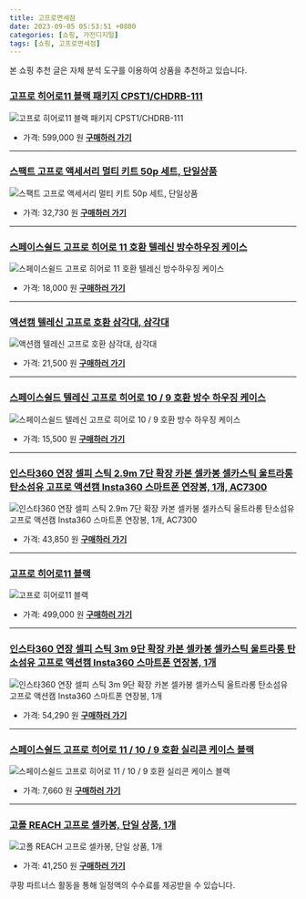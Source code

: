 ```yaml
---
title: 고프로면세점
date: 2023-09-05 05:53:51 +0800
categories: [쇼핑, 가전디지털]
tags: [쇼핑, 고프로면세점]
---
```

본 쇼핑 추천 글은 자체 분석 도구를 이용하여 상품을 추천하고 있습니다.
### [고프로 히어로11 블랙 패키지 CPST1/CHDRB-111](https://link.coupang.com/re/AFFSDP?lptag=AF1030537&pageKey=7090815815&itemId=17669327293&vendorItemId=84834725548&traceid=V0-153-c9ae71d47b670c66&requestid=20230907055351654021125138&token=31850C%7CMIXED)
![고프로 히어로11 블랙 패키지 CPST1/CHDRB-111](https://ads-partners.coupang.com/image1/Qn_6c6NdPVPUI4vzQuEFT9r_g4nsO9jrUTMLGP5l4lLCAXJ2RRG8nAqudjgDR6b8WrUREKmZLcJK6oqaaHdVsBlfevYzFyttuBVvXeZeoEADT9cNg53gfmQZlQORs7NESkNCf-QzACzmD5zSZNfE8Ovda9kyHKNiamk-KTyeez3VWwCtWkCcyIA2BRU6C4DtXQpBGiXDpbbL-PftxM82aM9ZpGzgwuLDIiGmA_n8hbL2_Y2zzmKvAEhz5YsmSE5nmoWhW2YnDTxmtRwGYQpbhQ==)
- 가격: 599,000 원
[**구매하러 가기**](https://link.coupang.com/re/AFFSDP?lptag=AF1030537&pageKey=7090815815&itemId=17669327293&vendorItemId=84834725548&traceid=V0-153-c9ae71d47b670c66&requestid=20230907055351654021125138&token=31850C%7CMIXED)
---
### [스팩트 고프로 액세서리 멀티 키트 50p 세트, 단일상품](https://link.coupang.com/re/AFFSDP?lptag=AF1030537&pageKey=6607443857&itemId=14967726616&vendorItemId=82190938354&traceid=V0-153-d0908ed78c3f583d&clickBeacon=pII5mLKUs9w%2FYBHkQ%2BJa7WL32cue5JUFEp%2B%2FIzn1AV0GLWF9GDazLRBwcTuMnygqQaNvuvtbaT2SVEA4EyA6zi70Yz%2BKJ3ozEQePeUEpnWOM8WwzcVWyOyE3WqGylZWgSDYajes8QibHwb3u67l2To9%2Bp4LDwvH25Qc9SvsW3eTosmshl75c0W6e%2BZynmZnKLorLnedImahKrWeJdhYeyUxm6MLktxDbx3D6i5cfPSq64GgOI3zInWk%2F5hQiFaupR48tltWHeK%2FFLllqjPD%2BHmXhzRAhDt29DvIvwDkZl07UmpEr3bQJlm480GiAZZ3d7ItNDLs8KEIo50qoVzhmluHcXMJ40xVuzsZ%2Fqu7nlgoIG6baG5AYms7y7jBSIzfE7M%2BS9PiJA3VB67R2fWWvVv6nPzUJB3%2FpgxnyHcPQrtb2wtSil5l5CQWKdyYmjTPoaP%2B%2B%2B1boGFc8ZqE7XpQ5YwG7ab3mPU9jgIlytvuH87oM%2F4Ivc0PQZU74OayBquRaA2X3X2NeAGxAwhADuPKhYXHINfNtkney0Oz3bMsE5AilvQnKqwi8HX9Kfv56IQz1dZVpzhT%2Fh9g6paQb8pihjZR6h88LoBXjM%2FCNiu%2FfLfzLJTfO95QjOibMGNGubYorrNg2lTsgMsoqiIHDYA%2Flrsf194hJ9Y7sOXpCe33eZGjVXpHXFsEcry5xdcvOXlvVvYa6ygj0Scy1iZyhUHNKhQw%2FHuEWlkgkMrzf4kmCuLfa%2FXOJOmpRw80oGeU52XRngjBhOy4yQeAiEdOfoREN0Kpia1vE3u%2BNwOlL6gFfYoyPPcwq2ZJfXo0pEa0BAyNLUuiVo%2BpnyW1f2EET6zOFRa3NuKEyaCRPwX6ezBnUwFdAc5J0KwE962F9T8VBj7M6&requestid=20230907055351654021125138&token=31850C%7CMIXED)
![스팩트 고프로 액세서리 멀티 키트 50p 세트, 단일상품](https://ads-partners.coupang.com/image1/eINeod2HkhxP-tjOeELI4viJ3RCo3jM4XNxxwU1f3wfWxIXgbrLQXhhwYJjF4Mi3uItkWKb449D0L4J8ZKTLwds3416ZvKFk_YGOeSJYLJdMekqwG04gCAXLZyUYPYuOnhL2yBGdAyiGkS9ECKpoVHPckKgLIVtVDLQNbtZq7JEIdhL_fzgk2nVEx2aImH8jLdby2UiwFJFmlRMuMEJ_dTPqILg7pMMbIve0P8Ro9iXxL1DqcbLFBkafpBCkg8Mf6RoEnammJqbVMei8QJaMUVHSbaPip14=)
- 가격: 32,730 원
[**구매하러 가기**](https://link.coupang.com/re/AFFSDP?lptag=AF1030537&pageKey=6607443857&itemId=14967726616&vendorItemId=82190938354&traceid=V0-153-d0908ed78c3f583d&clickBeacon=pII5mLKUs9w%2FYBHkQ%2BJa7WL32cue5JUFEp%2B%2FIzn1AV0GLWF9GDazLRBwcTuMnygqQaNvuvtbaT2SVEA4EyA6zi70Yz%2BKJ3ozEQePeUEpnWOM8WwzcVWyOyE3WqGylZWgSDYajes8QibHwb3u67l2To9%2Bp4LDwvH25Qc9SvsW3eTosmshl75c0W6e%2BZynmZnKLorLnedImahKrWeJdhYeyUxm6MLktxDbx3D6i5cfPSq64GgOI3zInWk%2F5hQiFaupR48tltWHeK%2FFLllqjPD%2BHmXhzRAhDt29DvIvwDkZl07UmpEr3bQJlm480GiAZZ3d7ItNDLs8KEIo50qoVzhmluHcXMJ40xVuzsZ%2Fqu7nlgoIG6baG5AYms7y7jBSIzfE7M%2BS9PiJA3VB67R2fWWvVv6nPzUJB3%2FpgxnyHcPQrtb2wtSil5l5CQWKdyYmjTPoaP%2B%2B%2B1boGFc8ZqE7XpQ5YwG7ab3mPU9jgIlytvuH87oM%2F4Ivc0PQZU74OayBquRaA2X3X2NeAGxAwhADuPKhYXHINfNtkney0Oz3bMsE5AilvQnKqwi8HX9Kfv56IQz1dZVpzhT%2Fh9g6paQb8pihjZR6h88LoBXjM%2FCNiu%2FfLfzLJTfO95QjOibMGNGubYorrNg2lTsgMsoqiIHDYA%2Flrsf194hJ9Y7sOXpCe33eZGjVXpHXFsEcry5xdcvOXlvVvYa6ygj0Scy1iZyhUHNKhQw%2FHuEWlkgkMrzf4kmCuLfa%2FXOJOmpRw80oGeU52XRngjBhOy4yQeAiEdOfoREN0Kpia1vE3u%2BNwOlL6gFfYoyPPcwq2ZJfXo0pEa0BAyNLUuiVo%2BpnyW1f2EET6zOFRa3NuKEyaCRPwX6ezBnUwFdAc5J0KwE962F9T8VBj7M6&requestid=20230907055351654021125138&token=31850C%7CMIXED)
---
### [스페이스쉴드 고프로 히어로 11 호환 텔레신 방수하우징 케이스](https://link.coupang.com/re/AFFSDP?lptag=AF1030537&pageKey=6835895627&itemId=16240866740&vendorItemId=83434255239&traceid=V0-153-1c481863793bacde&requestid=20230907055351654021125138&token=31850C%7CMIXED)
![스페이스쉴드 고프로 히어로 11 호환 텔레신 방수하우징 케이스](https://ads-partners.coupang.com/image1/E79k7ecWtDnGI2fpE-KgS_HjRvwAoUMVZaITFGki0XIMQYzbyFU5cN7ZrUOhGrTx6jgS0tVhBeJVWkR79uiRgzHiu7zRC7mZr-v6nHn_aGFf20pzldr0uwPlF24EFIaseN5W6NXPwmJ3a-e_PwF0fDtrJ0UOk_Cfsa09HBWV-gsKuHWyf7f-Kfy-2oKiMPZS3szN4wCRvSpPL-c9uqM7T0vQl7TWsfIgoebLVtTrGIY-U_y3Lm668VYE6NoScv04Vf9SsQpsqIiCuVffnsLrPA==)
- 가격: 18,000 원
[**구매하러 가기**](https://link.coupang.com/re/AFFSDP?lptag=AF1030537&pageKey=6835895627&itemId=16240866740&vendorItemId=83434255239&traceid=V0-153-1c481863793bacde&requestid=20230907055351654021125138&token=31850C%7CMIXED)
---
### [액션캠 텔레신 고프로 호환 삼각대, 삼각대](https://link.coupang.com/re/AFFSDP?lptag=AF1030537&pageKey=7228062443&itemId=18333744245&vendorItemId=85478220008&traceid=V0-153-71b7d7d3792f0006&clickBeacon=pII5mLKUs9w%2FYBHkQ%2BJa7WL32cue5JUFEp%2B%2FIzn1AV0GLWF9GDazLRBwcTuMnygqQaNvuvtbaT2SVEA4EyA6zi70Yz%2BKJ3ozEQePeUEpnWNdP%2BK%2Fpkl01nfQ1oXptMQxSDYajes8QibHwb3u67l2TjOSTG3llv50IO3nLNPhZ1zZYMclhrgW53rPcHftmpJALorLnedImahKrWeJdhYeyUxm6MLktxDbx3D6i5cfPSq64GgOI3zInWk%2F5hQiFaup%2FLlYK7n1jsWsGPy48hdPw5FJcFXv85iIWu2iUI%2FVFE8sOYBv%2BEVL4HwQbHkeeNRKMt6Qgk%2B1%2FcYW42OcolIRn7Qjv1nUn8f0Nytu1JH2ExGStwQdn%2FUR8Rk2Ba%2FoZD3h7M%2BS9PiJA3VB67R2fWWvVv6nPzUJB3%2FpgxnyHcPQrtZimavWC6GJ6h%2B%2FQk2nbvgXQ7VgUK4vH%2FpdsRjWR7EC7g1qVEXIdeIlXt9Izmrrcdwmiiln1%2B4nRCbKUQP4mxTbk2y10It3Vfd%2BwvK8ZpYgb5I7cLJftqTeBZIB3b3Ybf43xU8myQam3laPwoutb0LaHT3tWq7GTehzRz3DMoswEzhWPM5AciyfUpfyLWVqO0r2r8C3ds1BWSzhm4y5uMwEvYa6ygj0Scy1iZyhUHNKhV8kWMLJPWxXFsl%2FI%2FLZTqyFHc8tY%2FSO4pwbe3l700iNhG6u17oedpc5zMuV%2B9eibA3y9i8HHMWJVs%2FUanv1XLMt8dvkblbLsFGu3MFo3gAga7%2FVoeac9Juu4hvd6IzaQEuYQnjQv90dUpSb4KsdtUVC1OxuRlJmzr%2BL4%2FQATeNj%2BdtEDT7bbcMo8eltMzBpeXT6T%2F2P1kWolmMwzFX3MgeBzq4Cwcc6kXX%2FqQVtpoWP&requestid=20230907055351654021125138&token=31850C%7CMIXED)
![액션캠 텔레신 고프로 호환 삼각대, 삼각대](https://ads-partners.coupang.com/image1/M-3DHD0_ZQIBpBLKM2RUTmc3cbHglSDaDk8s2ynSnnrDNim7crD21rROjVEX40sCW4p6TtvgBb_Yjo53wRiYwTvQ4J4RFbtmuCLesSGtM_y57jeS_-pL5oa9RbQ7-yM38aMPMd-7zA756zUJAfKpoQAVxiN701HCv5bhk9BSjMEiMzbRrMAWf12rO8VEvrWbh_60xddqQMdXcA6Rbh9IP3elwcvCl8wrw_x_k120WHlOUHtQd0RB_excbQeZhD9iXcboghbH5xpeamEvZSqBlaAuaFEHi3D3Cr_MYAfUuAQSGtEA)
- 가격: 21,500 원
[**구매하러 가기**](https://link.coupang.com/re/AFFSDP?lptag=AF1030537&pageKey=7228062443&itemId=18333744245&vendorItemId=85478220008&traceid=V0-153-71b7d7d3792f0006&clickBeacon=pII5mLKUs9w%2FYBHkQ%2BJa7WL32cue5JUFEp%2B%2FIzn1AV0GLWF9GDazLRBwcTuMnygqQaNvuvtbaT2SVEA4EyA6zi70Yz%2BKJ3ozEQePeUEpnWNdP%2BK%2Fpkl01nfQ1oXptMQxSDYajes8QibHwb3u67l2TjOSTG3llv50IO3nLNPhZ1zZYMclhrgW53rPcHftmpJALorLnedImahKrWeJdhYeyUxm6MLktxDbx3D6i5cfPSq64GgOI3zInWk%2F5hQiFaup%2FLlYK7n1jsWsGPy48hdPw5FJcFXv85iIWu2iUI%2FVFE8sOYBv%2BEVL4HwQbHkeeNRKMt6Qgk%2B1%2FcYW42OcolIRn7Qjv1nUn8f0Nytu1JH2ExGStwQdn%2FUR8Rk2Ba%2FoZD3h7M%2BS9PiJA3VB67R2fWWvVv6nPzUJB3%2FpgxnyHcPQrtZimavWC6GJ6h%2B%2FQk2nbvgXQ7VgUK4vH%2FpdsRjWR7EC7g1qVEXIdeIlXt9Izmrrcdwmiiln1%2B4nRCbKUQP4mxTbk2y10It3Vfd%2BwvK8ZpYgb5I7cLJftqTeBZIB3b3Ybf43xU8myQam3laPwoutb0LaHT3tWq7GTehzRz3DMoswEzhWPM5AciyfUpfyLWVqO0r2r8C3ds1BWSzhm4y5uMwEvYa6ygj0Scy1iZyhUHNKhV8kWMLJPWxXFsl%2FI%2FLZTqyFHc8tY%2FSO4pwbe3l700iNhG6u17oedpc5zMuV%2B9eibA3y9i8HHMWJVs%2FUanv1XLMt8dvkblbLsFGu3MFo3gAga7%2FVoeac9Juu4hvd6IzaQEuYQnjQv90dUpSb4KsdtUVC1OxuRlJmzr%2BL4%2FQATeNj%2BdtEDT7bbcMo8eltMzBpeXT6T%2F2P1kWolmMwzFX3MgeBzq4Cwcc6kXX%2FqQVtpoWP&requestid=20230907055351654021125138&token=31850C%7CMIXED)
---
### [스페이스쉴드 텔레신 고프로 히어로 10 / 9 호환 방수 하우징 케이스](https://link.coupang.com/re/AFFSDP?lptag=AF1030537&pageKey=6696873623&itemId=15496755498&vendorItemId=82716094138&traceid=V0-153-3136c19d4cd5fad9&requestid=20230907055351654021125138&token=31850C%7CMIXED)
![스페이스쉴드 텔레신 고프로 히어로 10 / 9 호환 방수 하우징 케이스](https://ads-partners.coupang.com/image1/1WHxh-8bMj5t1hmm1ekORfNxEqIGHIhWwnxiWZVsw3bPWdJWbVg4pAxSHsClGRbvC7bjZxmm_nAnhk0OVL2ZcuWYHmQQzW3vW69WTCmE7f6bHU7oFyf3Eh788P6fAHT83YtgSXtH8I6JxiZK9Jt9MbBU-zJRYftNizYQeTVfQXjTeFfp0IQ2RuhlE_sJPsAYGR7T4O7J5jEQfoA5t_WIsGu4j6fhTqrrv8UMOBby9y455q14Ah4ihuwyr9bf45ZQAEOIZ2onBJvf)
- 가격: 15,500 원
[**구매하러 가기**](https://link.coupang.com/re/AFFSDP?lptag=AF1030537&pageKey=6696873623&itemId=15496755498&vendorItemId=82716094138&traceid=V0-153-3136c19d4cd5fad9&requestid=20230907055351654021125138&token=31850C%7CMIXED)
---
### [인스타360 연장 셀피 스틱 2.9m 7단 확장 카본 셀카봉 셀카스틱 울트라롱 탄소섬유 고프로 액션캠 Insta360 스마트폰 연장봉, 1개, AC7300](https://link.coupang.com/re/AFFSDP?lptag=AF1030537&pageKey=7398144964&itemId=19142562987&vendorItemId=86261785435&traceid=V0-153-6b4724ef8578d7ba&clickBeacon=pII5mLKUs9w%2FYBHkQ%2BJa7WL32cue5JUFEp%2B%2FIzn1AV0GLWF9GDazLRBwcTuMnygqQaNvuvtbaT2SVEA4EyA6zi70Yz%2BKJ3ozEQePeUEpnWM1r7QNbPHh0qsPprD5nneqSDYajes8QibHwb3u67l2TqWhqEE6nDuO47FvizZt8umA%2FBoyKqT0P%2Bvm%2FISw5VmvLorLnedImahKrWeJdhYeyUxm6MLktxDbx3D6i5cfPSq64GgOI3zInWk%2F5hQiFaup8NOg%2FC8PXXur8YdRNMhPctCOtOk6Qmi%2Bc%2Fm02IU5LsXXzQFtmdlfSmcmfs%2FdKrxleCWjEEsJ0GkYB4zIZVqjvZqlFkg1Ms7In9doISIv0Dg3VwGLpDIoeU8sQJXZ%2F3FcAr%2FZcv5wkSz4%2FUgfsW%2FNfDBo9O5f%2FloXtR4cuA%2FK0xXyTi%2FMuJWqZeLzZ0Z6XLTVaNbDUqf88ujO0wBkpvqVqZvmU9m5D0chn3ZZJzHoT9awXJ6I72lURIZNe%2BdlJgwC1Kjp29TfMnWy1nVDTt0r7xi1rdueJqsr3hm5YNkmCQsM%2F4Ivc0PQZU74OayBquRaA2X3X2NeAGxAwhADuPKhYSG8VH8HkotrsPSCVHNiluKcRf2sA4dMetb7pZBY4%2B7uopEE5FMhYAKbV2S3So5wJEo1wSjKQQRcYfHXqmdKg2C9VmWgqhJHbQKZV9eGib%2BOgP1LsBsYle2EjRJYJsWT5OGjY9CqtXHgk4sjiXpzPkLzaHWAMmJUHcZpuC8d2dtE7SEhohNtFzC8tuGvbO3hAsGwlakS35R2UJLNh8QsGfEr7VTPsp%2B%2Fo0EjvfBnOKHkIYTK1Mg7%2FG1GiXixfztXJB1kUZ7ssVMM34TgA8aB8P%2BadEGGmSRAK2DuiNZTPwzY&requestid=20230907055351654021125138&token=31850C%7CMIXED)
![인스타360 연장 셀피 스틱 2.9m 7단 확장 카본 셀카봉 셀카스틱 울트라롱 탄소섬유 고프로 액션캠 Insta360 스마트폰 연장봉, 1개, AC7300](https://ads-partners.coupang.com/image1/edIqqcPBpeq9CgLCeamJCWOoE6fFVIO1z68DUi2pL9x7PNg-aVqYbber46_xcWr1SkgUS9uVxR5wtrm28DZL7eieG7Au6THVnYFohhYAfEw7gTPpEoqad3OV-NL4R5Hu__bZw5CItcKvi_3eNx3uTSTUy0qBWSO8Tyz9J7UOnQDgZ_dCz3elSK8rAqAe22tewTM5D-DbJbnyXYjeSi0PtalW8A0Gg0ut_QMh9DhQ8kBHM4lDdj1Exr42207qvemwpmN4n5CThbuLc7W5TMIe4g1va65Mp-LZd4O_V5Cc0ZjaWB3-)
- 가격: 43,850 원
[**구매하러 가기**](https://link.coupang.com/re/AFFSDP?lptag=AF1030537&pageKey=7398144964&itemId=19142562987&vendorItemId=86261785435&traceid=V0-153-6b4724ef8578d7ba&clickBeacon=pII5mLKUs9w%2FYBHkQ%2BJa7WL32cue5JUFEp%2B%2FIzn1AV0GLWF9GDazLRBwcTuMnygqQaNvuvtbaT2SVEA4EyA6zi70Yz%2BKJ3ozEQePeUEpnWM1r7QNbPHh0qsPprD5nneqSDYajes8QibHwb3u67l2TqWhqEE6nDuO47FvizZt8umA%2FBoyKqT0P%2Bvm%2FISw5VmvLorLnedImahKrWeJdhYeyUxm6MLktxDbx3D6i5cfPSq64GgOI3zInWk%2F5hQiFaup8NOg%2FC8PXXur8YdRNMhPctCOtOk6Qmi%2Bc%2Fm02IU5LsXXzQFtmdlfSmcmfs%2FdKrxleCWjEEsJ0GkYB4zIZVqjvZqlFkg1Ms7In9doISIv0Dg3VwGLpDIoeU8sQJXZ%2F3FcAr%2FZcv5wkSz4%2FUgfsW%2FNfDBo9O5f%2FloXtR4cuA%2FK0xXyTi%2FMuJWqZeLzZ0Z6XLTVaNbDUqf88ujO0wBkpvqVqZvmU9m5D0chn3ZZJzHoT9awXJ6I72lURIZNe%2BdlJgwC1Kjp29TfMnWy1nVDTt0r7xi1rdueJqsr3hm5YNkmCQsM%2F4Ivc0PQZU74OayBquRaA2X3X2NeAGxAwhADuPKhYSG8VH8HkotrsPSCVHNiluKcRf2sA4dMetb7pZBY4%2B7uopEE5FMhYAKbV2S3So5wJEo1wSjKQQRcYfHXqmdKg2C9VmWgqhJHbQKZV9eGib%2BOgP1LsBsYle2EjRJYJsWT5OGjY9CqtXHgk4sjiXpzPkLzaHWAMmJUHcZpuC8d2dtE7SEhohNtFzC8tuGvbO3hAsGwlakS35R2UJLNh8QsGfEr7VTPsp%2B%2Fo0EjvfBnOKHkIYTK1Mg7%2FG1GiXixfztXJB1kUZ7ssVMM34TgA8aB8P%2BadEGGmSRAK2DuiNZTPwzY&requestid=20230907055351654021125138&token=31850C%7CMIXED)
---
### [고프로 히어로11 블랙](https://link.coupang.com/re/AFFSDP?lptag=AF1030537&pageKey=6776412041&itemId=15923818800&vendorItemId=83131065483&traceid=V0-153-f0d0ec19d992a9cf&requestid=20230907055351654021125138&token=31850C%7CMIXED)
![고프로 히어로11 블랙](https://ads-partners.coupang.com/image1/XOO3IMjaBsqgaN5EXHlq8Qi-0bkCcf0IOTEiAk4MBxva_F5sAhaKhgQ-CW0u3a8nsN4990nWAZd-KfqOpJJnTeL1oZtI3nH7v686Eo3xc2fjiTBfd9K-SLfGyjDqD5uHL0SDfyVlYJ78KLF3-x9fHU7SV9679RspLbUtpbb0L_czOu-kJjSm4jYWoZ4zi9rieRqo7d9saPN0t5x6QnhHl4G3gB8DFDSL3H26IOqMqajNDZAeLQTBI3mvcKE_wRlBl7ZNd1QQWHclIyxqz1m9)
- 가격: 499,000 원
[**구매하러 가기**](https://link.coupang.com/re/AFFSDP?lptag=AF1030537&pageKey=6776412041&itemId=15923818800&vendorItemId=83131065483&traceid=V0-153-f0d0ec19d992a9cf&requestid=20230907055351654021125138&token=31850C%7CMIXED)
---
### [인스타360 연장 셀피 스틱 3m 9단 확장 카본 셀카봉 셀카스틱 울트라롱 탄소섬유 고프로 액션캠 Insta360 스마트폰 연장봉, 1개](https://link.coupang.com/re/AFFSDP?lptag=AF1030537&pageKey=7398160411&itemId=19142639757&vendorItemId=86261860478&traceid=V0-153-14c68a1fcadc403f&clickBeacon=pII5mLKUs9w%2FYBHkQ%2BJa7WL32cue5JUFEp%2B%2FIzn1AV0GLWF9GDazLRBwcTuMnygqQaNvuvtbaT2SVEA4EyA6zi70Yz%2BKJ3ozEQePeUEpnWOdJg%2BvD3RqTertbPXoVfMPSDYajes8QibHwb3u67l2Ti9WXv7%2BT8anIkauGWEJ1Z7gxaxkdGKcG0Sg27yyzihTLorLnedImahKrWeJdhYeyUxm6MLktxDbx3D6i5cfPSq64GgOI3zInWk%2F5hQiFaupkXD5tKq4dIuRN5fAnzI7UUVDitJW%2BktJsdVsFplYP6%2FEUBTYjLrTbCE1n5HIltvrjb%2F8YNh%2BQ4aD4U4fXps7aBcC4htxNaTHiGxVe21wzTlRsUqhE%2Fzgx9kQ%2Fuwrdz6c0Pcr%2FvVAatuGwMu8PifmvLnajL4rh1CYtuVLpcavmF9Vz1sSO5K1ziY1utMzs0rC2pbnh3Q9HbuoYG5jZRPpd0gRhZtFWyB2%2FdhkpIQ7Q1r8zM4tMexYb2oJE7eVCxaTk%2BD5s5RyfYgW3f7o1wHBBoYIbXsBcGwRv%2FgEhMH%2BgCq%2F1O2C88A9c7zKYnazJ2bVu1JQzR4X1ZFPsg5eO03JaMzP8Ypm0kTWGP7wgUAmj6SPRv1fnMjCH%2B0CoONJdvkwaWYypoZkd7V0%2FjsUWGxObf%2BoAtbiDXtPh39QvIT7cRI83fgWhSPRUmA7NOIUhXivc0QQdj2iESIgi7j3q50qdzIWvsNAisrGhAcNhQn2xV0JO7cdcV7c7JxVlFCn97b0IkWOT0jlb%2FpaN%2Bt3k08%2Fs1MPWsaVzTjiS%2FGfZofBnCLoaKXwDOWnfzXJK7Zw0LUcogydlKx2cxqDE4uIBVCidDS9mWKErl%2FIPlG6kZC5OVO0rJz9ku1u2Gckitf96LRY&requestid=20230907055351654021125138&token=31850C%7CMIXED)
![인스타360 연장 셀피 스틱 3m 9단 확장 카본 셀카봉 셀카스틱 울트라롱 탄소섬유 고프로 액션캠 Insta360 스마트폰 연장봉, 1개](https://ads-partners.coupang.com/image1/gPPWoGs-CVIrJTl3gCydE5OCbgJG1g2hVZ6AStPrkvz6CJt7nTHGN4JgA_AY76AfGT062FokCxGk40sQFwIqs5u53G_e0aKRTWT0Q96SrvzOurkMeqjSoF5bqQX9WGks3wf4XsT2PUiZnVza01XLRzzJRJmSK9NSNSqk3EXErV3rJCmwTFzlpJIuFhpSZqSBAyRDIylJEXCAnVY5U3agYCc9sLlhtxgfj6XfIsXKp3JUdBihlQgnu71ZQc-HGJYhWwNDU_BDnqv7Ccj-Q97e6HfYX8uvzMizrpUqos18ogyI5LXdjlM=)
- 가격: 54,290 원
[**구매하러 가기**](https://link.coupang.com/re/AFFSDP?lptag=AF1030537&pageKey=7398160411&itemId=19142639757&vendorItemId=86261860478&traceid=V0-153-14c68a1fcadc403f&clickBeacon=pII5mLKUs9w%2FYBHkQ%2BJa7WL32cue5JUFEp%2B%2FIzn1AV0GLWF9GDazLRBwcTuMnygqQaNvuvtbaT2SVEA4EyA6zi70Yz%2BKJ3ozEQePeUEpnWOdJg%2BvD3RqTertbPXoVfMPSDYajes8QibHwb3u67l2Ti9WXv7%2BT8anIkauGWEJ1Z7gxaxkdGKcG0Sg27yyzihTLorLnedImahKrWeJdhYeyUxm6MLktxDbx3D6i5cfPSq64GgOI3zInWk%2F5hQiFaupkXD5tKq4dIuRN5fAnzI7UUVDitJW%2BktJsdVsFplYP6%2FEUBTYjLrTbCE1n5HIltvrjb%2F8YNh%2BQ4aD4U4fXps7aBcC4htxNaTHiGxVe21wzTlRsUqhE%2Fzgx9kQ%2Fuwrdz6c0Pcr%2FvVAatuGwMu8PifmvLnajL4rh1CYtuVLpcavmF9Vz1sSO5K1ziY1utMzs0rC2pbnh3Q9HbuoYG5jZRPpd0gRhZtFWyB2%2FdhkpIQ7Q1r8zM4tMexYb2oJE7eVCxaTk%2BD5s5RyfYgW3f7o1wHBBoYIbXsBcGwRv%2FgEhMH%2BgCq%2F1O2C88A9c7zKYnazJ2bVu1JQzR4X1ZFPsg5eO03JaMzP8Ypm0kTWGP7wgUAmj6SPRv1fnMjCH%2B0CoONJdvkwaWYypoZkd7V0%2FjsUWGxObf%2BoAtbiDXtPh39QvIT7cRI83fgWhSPRUmA7NOIUhXivc0QQdj2iESIgi7j3q50qdzIWvsNAisrGhAcNhQn2xV0JO7cdcV7c7JxVlFCn97b0IkWOT0jlb%2FpaN%2Bt3k08%2Fs1MPWsaVzTjiS%2FGfZofBnCLoaKXwDOWnfzXJK7Zw0LUcogydlKx2cxqDE4uIBVCidDS9mWKErl%2FIPlG6kZC5OVO0rJz9ku1u2Gckitf96LRY&requestid=20230907055351654021125138&token=31850C%7CMIXED)
---
### [스페이스쉴드 고프로 히어로 11 / 10 / 9 호환 실리콘 케이스 블랙](https://link.coupang.com/re/AFFSDP?lptag=AF1030537&pageKey=6936693427&itemId=16806308869&vendorItemId=83986689633&traceid=V0-153-aa30055894025969&requestid=20230907055351654021125138&token=31850C%7CMIXED)
![스페이스쉴드 고프로 히어로 11 / 10 / 9 호환 실리콘 케이스 블랙](https://ads-partners.coupang.com/image1/-ENoQztkzzu6Vb7D-GqvuhMaE6w6hefx6iq6LINngeUvhb3Oec3em02k26ZVp2M3e_mysJ2YC06saJxNvja0g3Vi1iG1FYLRtfP5LO_ZV9ttXGKRIE9t1qa_pcDL5RT29YlORANTdyIrDnJ-_P6z3BioTgCqavNmWUlwTOd7JR5AHuH-A-gUCR58wNOMTQ2t0tKc_mPun06XA3l924Au8xmje45E1xbCs6i-g_l4C5lj_AC_HWn4gGaticqELIYzsX73Oonj2oEkipmCbTaVbg==)
- 가격: 7,660 원
[**구매하러 가기**](https://link.coupang.com/re/AFFSDP?lptag=AF1030537&pageKey=6936693427&itemId=16806308869&vendorItemId=83986689633&traceid=V0-153-aa30055894025969&requestid=20230907055351654021125138&token=31850C%7CMIXED)
---
### [고폴 REACH 고프로 셀카봉, 단일 상품, 1개](https://link.coupang.com/re/AFFSDP?lptag=AF1030537&pageKey=31749122&itemId=119476287&vendorItemId=3241811745&traceid=V0-153-caea5bef222a36d6&clickBeacon=pII5mLKUs9w%2FYBHkQ%2BJa7WL32cue5JUFEp%2B%2FIzn1AV0GLWF9GDazLRBwcTuMnygqQaNvuvtbaT2SVEA4EyA6zi70Yz%2BKJ3ozEQePeUEpnWOAo5SyOfgmDyDxUPQ2gyFkSDYajes8QibHwb3u67l2Tj6EecxEbbR5eWZRERJKs%2BGgExhVEpBtCDUV5heQeq3sLorLnedImahKrWeJdhYeyUxm6MLktxDbx3D6i5cfPSq64GgOI3zInWk%2F5hQiFaupR48tltWHeK%2FFLllqjPD%2BHhh6AzEAaHVh2jxMXrsRU2wA2VsM0kqnfJx5EJUFXMdlMdDPWo%2BtIApxZWCZmuDWp%2BHcXMJ40xVuzsZ%2Fqu7nlgq2Caii4BU%2BhEEFT2jI6I6i7M%2BS9PiJA3VB67R2fWWvVv6nPzUJB3%2FpgxnyHcPQrtZPhSiNCEBSuXweTnT8rAyEwz%2FOtSFl2gqZWkWa6sf3KV1iQWwztB6ztBaKqsvfa2JNYAh34uQWwnPgx5woIB1k9JcqO2XVsqpdqmT%2B25Nw%2BQV%2Fwm4pe1BK%2FbHehqqvXJxRdJk7w9kRdWUSnnFLysNLEjl06cBkhcqbT4W2wI7DVssvXHc72sDsnKQ4FoYwAzwXX4NP%2BT8J4Fs7U6oL%2BQhu1nSbn7aOdH%2FYAWeB7%2Fz89QppQbmO31%2BV99yaFOCN0SGaReu0%2BOpigwvLL2BxQm5G%2Bfo%2FCatBdMbu3kefnPAtUimkRohBEdDqdVZY0cwpC2k6x3L6x6nwdEcLnC4ulFLE3G6BKPuBLGnOQd1gEBCKr6DEgkvtFBf049p513kTqwIKnt3Dv84fKuvX9Y9%2BpxZuP1rgCKluxzpC6hwexW8SPBtUVHqLazOPbwiCBtw%2BaCxhEPzeu3MLJm2nYk5pF9LA&requestid=20230907055351654021125138&token=31850C%7CMIXED)
![고폴 REACH 고프로 셀카봉, 단일 상품, 1개](https://ads-partners.coupang.com/image1/ASAnj4j7Nu9t2u1qAWHf646yMmt_8x6E2XnN8uHdcmEtyarB1_LwlINYiKr7VrXbV8xX3hvZ-JGf5gp0_ekqS092maUFlTqQe9Hkc_CY2en8fJZjzxaO2grWFwR5LCAsCEGxGN0IzKIUh5Zd9tg5K4Fsc9zTfuQn7ye20IglZpzksipaIcIpf1DRUqwP_t84tTiSr168mWeSBJE37zjw6eyvgBD5dTSHra6D8bzRy3YiTfsxT6-TQc-3Yqh5cUIoVCohLpYI-IDetYOJdtTfd_7ls34=)
- 가격: 41,250 원
[**구매하러 가기**](https://link.coupang.com/re/AFFSDP?lptag=AF1030537&pageKey=31749122&itemId=119476287&vendorItemId=3241811745&traceid=V0-153-caea5bef222a36d6&clickBeacon=pII5mLKUs9w%2FYBHkQ%2BJa7WL32cue5JUFEp%2B%2FIzn1AV0GLWF9GDazLRBwcTuMnygqQaNvuvtbaT2SVEA4EyA6zi70Yz%2BKJ3ozEQePeUEpnWOAo5SyOfgmDyDxUPQ2gyFkSDYajes8QibHwb3u67l2Tj6EecxEbbR5eWZRERJKs%2BGgExhVEpBtCDUV5heQeq3sLorLnedImahKrWeJdhYeyUxm6MLktxDbx3D6i5cfPSq64GgOI3zInWk%2F5hQiFaupR48tltWHeK%2FFLllqjPD%2BHhh6AzEAaHVh2jxMXrsRU2wA2VsM0kqnfJx5EJUFXMdlMdDPWo%2BtIApxZWCZmuDWp%2BHcXMJ40xVuzsZ%2Fqu7nlgq2Caii4BU%2BhEEFT2jI6I6i7M%2BS9PiJA3VB67R2fWWvVv6nPzUJB3%2FpgxnyHcPQrtZPhSiNCEBSuXweTnT8rAyEwz%2FOtSFl2gqZWkWa6sf3KV1iQWwztB6ztBaKqsvfa2JNYAh34uQWwnPgx5woIB1k9JcqO2XVsqpdqmT%2B25Nw%2BQV%2Fwm4pe1BK%2FbHehqqvXJxRdJk7w9kRdWUSnnFLysNLEjl06cBkhcqbT4W2wI7DVssvXHc72sDsnKQ4FoYwAzwXX4NP%2BT8J4Fs7U6oL%2BQhu1nSbn7aOdH%2FYAWeB7%2Fz89QppQbmO31%2BV99yaFOCN0SGaReu0%2BOpigwvLL2BxQm5G%2Bfo%2FCatBdMbu3kefnPAtUimkRohBEdDqdVZY0cwpC2k6x3L6x6nwdEcLnC4ulFLE3G6BKPuBLGnOQd1gEBCKr6DEgkvtFBf049p513kTqwIKnt3Dv84fKuvX9Y9%2BpxZuP1rgCKluxzpC6hwexW8SPBtUVHqLazOPbwiCBtw%2BaCxhEPzeu3MLJm2nYk5pF9LA&requestid=20230907055351654021125138&token=31850C%7CMIXED)


쿠팡 파트너스 활동을 통해 일정액의 수수료를 제공받을 수 있습니다.
